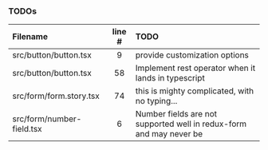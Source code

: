 ### TODOs
| Filename | line # | TODO
|:------|:------:|:------
| src/button/button.tsx | 9 | provide customization options
| src/button/button.tsx | 58 | Implement rest operator when it lands in typescript
| src/form/form.story.tsx | 74 | this is mighty complicated, with no typing...
| src/form/number-field.tsx | 6 | Number fields are not supported well in redux-form and may never be
